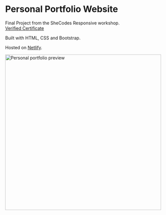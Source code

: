 # Personal Portfolio Website

Final Project from the SheCodes Responsive workshop.
<br /> [Verified Certificate](https://www.shecodes.io/certificates/c8c795b9043726d5311122ac2ce45a50)

Built with HTML, CSS and Bootstrap.
 
Hosted on [Netlify](https://vibrant-varahamihira-10fe2d.netlify.app/).

[<img src="https://awesomescreenshot.s3.amazonaws.com/image/2632137/16281970-c01c12c2e93a9da285ec481fd1723d40.png?X-Amz-Algorithm=AWS4-HMAC-SHA256&X-Amz-Credential=AKIAJSCJQ2NM3XLFPVKA%2F20211113%2Fus-east-1%2Fs3%2Faws4_request&X-Amz-Date=20211113T165140Z&X-Amz-Expires=28800&X-Amz-SignedHeaders=host&X-Amz-Signature=f48a77bc47cbec2292175fb768e80f67ccb8da02db02b561a5529630f3a8c124" alt="Personal portfolio preview" width="500">](https://vibrant-varahamihira-10fe2d.netlify.app/)

